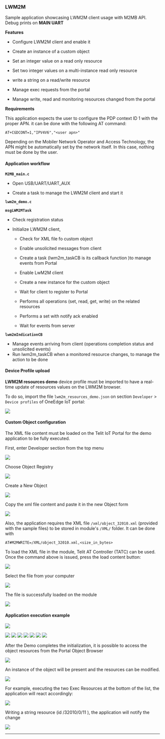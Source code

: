 
### LWM2M

Sample application showcasing LWM2M client usage with M2MB API. Debug prints on **MAIN UART**


**Features**


- Configure LWM2M client and enable it

- Create an instance of a custom object

- Set an integer value on a read only resource

- Set two integer values on a multi-instance read only resource

- write a string on a read/write resource

- Manage exec requests from the portal

- Manage write, read and monitoring resources changed from the portal

**Requirements**

This application expects the user to configure the PDP context ID 1 with the proper APN.
it can be done with the following AT command:

`AT+CGDCONT=1,"IPV4V6","<user apn>"`

Depending on the Mobiler Network Operator and Access Technology, the APN might be automatically set by the network itself. In this case, nothing must be done by the user.


#### Application workflow

**`M2MB_main.c`**

- Open USB/UART/UART_AUX

- Create a task to manage the LWM2M client and start it


**`lwm2m_demo.c`**

**`msgLWM2MTask`**
- Check registration status

- Initialize LWM2M client, 

  - Check for XML file fo custom object
  
  - Enable unsolicited messages from client
  
  - Create a task \(lwm2m_taskCB is its callback function \)to manage events from Portal
  
  - Enable LwM2M client
  
  - Create a new instance for the custom object
  
  - Wait for client to register to Portal
  
  - Performs all operations (set, read, get, write) on the related resources

  - Performs a set with notify ack enabled
  
  - Wait for events from server


**`lwm2mIndicationCB`**

- Manage events arriving from client \(operations completion status and unsolicited events\)
- Run lwm2m_taskCB when a monitored resource changes, to manage the action to be done

#### Device Profile upload

**LWM2M resources demo** device profile must be imported to have a real-time update of resources values on the LWM2M browser. 

To do so, import the file `lwm2m_resources_demo.json` on section `Developer` > `Device profiles` of OneEdge IoT portal:

![](../../pictures/samples/lwm2m_device_profile_bordered.png)


#### Custom Object configuration

The XML file content must be loaded on the Telit IoT Portal for the demo application to be fully executed.

First, enter Developer section from the top menu

![](../../pictures/samples/lwm2m_xml_1_developer_bordered.png)


Choose Object Registry

![](../../pictures/samples/lwm2m_xml_2_object_registry_bordered.png)


Create a New Object

![](../../pictures/samples/lwm2m_xml_3_new_object_bordered.png)


Copy the xml file content and paste it in the new Object form

![](../../pictures/samples/lwm2m_xml_4_paste_content_bordered.png)



Also, the application requires the XML file `/xml/object_32010.xml` (provided with the sample files) to be stored in module's `/XML/` folder. 
It can be done with 

`AT#M2MWRITE=/XML/object_32010.xml,<size_in_bytes>`

To load the XML file in the module, Telit AT Controller (TATC) can be used. Once the command above is issued, press the load content button:

![](../../pictures/samples/lwm2m_xml_5_load_xml_bordered.png)


Select the file from your computer

![](../../pictures/samples/lwm2m_xml_6_file_select_bordered.png)


The file is successfully loaded on the module

![](../../pictures/samples/lwm2m_xml_7_done_bordered.png)


#### Application execution example

![](../../pictures/samples/lwm2m_1_bordered.png)


![](../../pictures/samples/lwm2m_2_1_bordered.png)
![](../../pictures/samples/lwm2m_2_2_bordered.png)
![](../../pictures/samples/lwm2m_2_3_bordered.png)
![](../../pictures/samples/lwm2m_2_4_bordered.png)
![](../../pictures/samples/lwm2m_2_5_bordered.png)
![](../../pictures/samples/lwm2m_2_6_bordered.png)
![](../../pictures/samples/lwm2m_2_7_bordered.png)


After the Demo completes the initialization, it is possible to access the object resources from the Portal Object Browser

![](../../pictures/samples/lwm2m_portal_object_browser_bordered.png)

An instance of the object will be present and the resources can be modified. 

![](../../pictures/samples/lwm2m_portal_object_bordered.png)

For example, executing the two Exec Resources at the bottom of the list, the application will react accordingly:

![](../../pictures/samples/lwm2m_3_exec_bordered.png)

Writing a string resource (id /32010/0/11 ), the application will notify the change

![](../../pictures/samples/lwm2m_4_write_bordered.png)

---------------------

